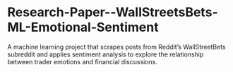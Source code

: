 # Research-Paper--WallStreetsBets-ML-Emotional-Sentiment
A machine learning project that scrapes posts from Reddit’s WallStreetBets subreddit and applies sentiment analysis to explore the relationship between trader emotions and financial discussions.
